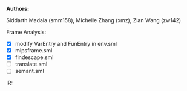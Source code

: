 **Authors:**

Siddarth Madala (smm158), Michelle Zhang (xmz), Zian Wang (zw142) 





Frame Analysis:
- [x] modify VarEntry and FunEntry in env.sml
- [x]  mipsframe.sml
- [x]  findescape.sml
- [ ]  translate.sml
- [ ]  semant.sml

IR:

